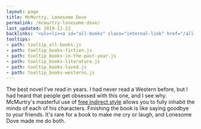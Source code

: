 ```yaml
---
layout: page
title: McMurtry, Lonesome Dove
permalink: /mcmurtry-lonesome-dove/
last_updated: 2019-11-22
backlinks: '<ul><li><a id="all-books" class="internal-link" href="/all-books/">All books</a></li><li><a id="books-fiction" class="internal-link" href="/books-fiction/">Fiction</a></li><li><a id="books-in-the-past-year" class="internal-link" href="/books-in-the-past-year/">In the past year</a></li><li><a id="books-literature" class="internal-link" href="/books-literature/">Literature</a></li><li><a id="books-loved" class="internal-link" href="/books-loved/">Loved</a></li><li><a id="books-westerns" class="internal-link" href="/books-westerns/">Westerns</a></li></ul>'
tooltips: 
- path: tooltip_all-books.js
- path: tooltip_books-fiction.js
- path: tooltip_books-in-the-past-year.js
- path: tooltip_books-literature.js
- path: tooltip_books-loved.js
- path: tooltip_books-westerns.js
---
```


The best novel I've read in years. I had never read a Western before, but I had heard that people get obsessed with this one, and I see why. McMurtry's masterful use of [free indirect style](https://en.wikipedia.org/wiki/Free_indirect_speech) allows you to fully inhabit the minds of each of his characters. Finishing the book is like saying goodbye to your friends. It's rare for a book to make me cry or laugh, and Lonesome Dove made me do both.